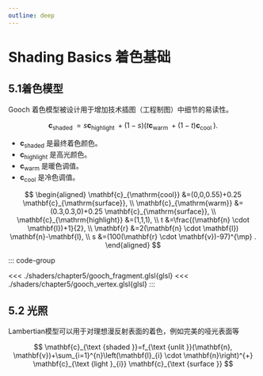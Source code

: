 ```yaml
---
outline: deep
---
```

# Shading Basics 着色基础

<script setup>
import Gooch from './components/Gooch.vue'
import Lambertian from './components/Lambertian.vue'
</script>

## 5.1着色模型
Gooch 着色模型被设计用于增加技术插图（工程制图）中细节的易读性。

$$
\mathbf{c}_{\text {shaded }}=s \mathbf{c}_{\text {highlight }}+(1-s)\left(t \mathbf{c}_{\text {warm }}+(1-t) \mathbf{c}_{\text {cool }}\right).
$$
- $\mathbf{c}_{\text{shaded}}$ 是最终着色颜色。
- $\mathbf{c}_{\text{highlight}}$ 是高光颜色。
- $\mathbf{c}_{\text{warm}}$ 是暖色调值。
- $\mathbf{c}_{\text{cool}}$ 是冷色调值。

$$
\begin{aligned} \mathbf{c}_{\mathrm{cool}} &=(0,0,0.55)+0.25 \mathbf{c}_{\mathrm{surface}}, \\ \mathbf{c}_{\mathrm{warm}} &=(0.3,0.3,0)+0.25 \mathbf{c}_{\mathrm{surface}}, \\ \mathbf{c}_{\mathrm{highlight}} &=(1,1,1), \\ t &=\frac{(\mathbf{n} \cdot \mathbf{l})+1}{2}, \\ \mathbf{r} &=2(\mathbf{n} \cdot \mathbf{l}) \mathbf{n}-\mathbf{l}, \\ s &=(100(\mathbf{r} \cdot \mathbf{v})-97)^{\mp} . \end{aligned}
$$

::: code-group
<!-- 文件名默认用作标题 -->
<<< ./shaders/chapter5/gooch_fragment.glsl{glsl}
<<< ./shaders/chapter5/gooch_vertex.glsl{glsl}
:::

<Gooch />

## 5.2 光照

Lambertian模型可以用于对理想漫反射表面的着色，例如完美的哑光表面等

$$
\mathbf{c}_{\text {shaded }}=f_{\text {unlit }}(\mathbf{n}, \mathbf{v})+\sum_{i=1}^{n}\left(\mathbf{l}_{i} \cdot \mathbf{n}\right)^{+} \mathbf{c}_{\text {light }_{i}} \mathbf{c}_{\text {surface }}
$$

<Lambertian />